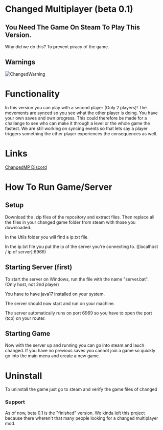# Changed Multiplayer (beta 0.1)

## You Need The Game On Steam To Play This Version.

Why did we do this? To prevent piracy of the game.

## Warnings

![ChangedWarning](https://github.com/Protoser/ChangedMP/assets/117673284/f25d9bf5-bf04-4c4c-81e8-a9429aae3e5e)

# Functionality

In this version you can play with a second player (Only 2 players)! The movements are synced so you see what the other player is doing. You have your own saves and own progress. This could therefore be made for a challange to see who can make it through a level or the whole game the fastest. We are still working on syncing events so that lets say a player triggers something the other player experiences the consequences as well.

# Links

[ChangedMP Discord](https://discord.gg/e6n69Adfw4)

# How To Run Game/Server

## Setup
Download the .zip files of the repository and extract files. Then replace all the files in your changed game folder from steam with those you downloaded. 

In the Utils folder you will find a ip.txt file.

In the ip.txt file you put the ip of the server you're connecting to. ([localhost / ip of server]:6969)

## Starting Server (first)

To start the server on Windows, run the file with the name "server.bat". (Only host, not 2nd player)

You have to have java17 installed on your system.

The server should now start and run on your machine.

The server automatically runs on port 6969 so you have to open the port (tcp) on your router.

## Starting Game
Now with the server up and running you can go into steam and lauch changed. If you have no previous saves you cannot join a game so quickly go into the main menu and create a new game. 

# Uninstall
To uninstall the game just go to steam and verify the game files of changed



### Support
As of now, beta 0.1 is the "finished" version. We kinda left this project because there wheren't that many people looking for a changed multiplayer mod.
